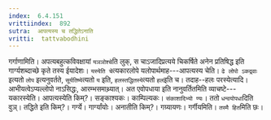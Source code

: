 ```yaml
---
index:  6.4.151
vrittiindex:  892
sutra:  आपत्यस्य च तद्धितेऽनाति
vritti:  tattvabodhini 
---
```


गर्गाणामिति। अपत्यबहुत्कविवक्षायां `यञञोश्चे`ति लुक्, स चाऽजादिप्रत्यये चिकर्षिते अनेन प्रतिषिद्ध इति गार्ग्यशब्दाच्छे कृते तस्य ईयादेशः। `यस्येति चे`त्यकारलोपे यलोपार्थमाह---आपत्यस्य चेति। `ढे लोपो ऽकद्र्वाः` इत्यतो `लोप` इत्यनुवर्तते, `सूर्यतिष्ये`त्यतो `य` इति, `हलस्तद्धितस्ये`त्यतो `हल`इति च। तदाह--हलः परस्येत्यादि। आभीयत्वेऽप्यल्लोपो नाऽसिद्धः, आरम्भसमाथ्र्यात्। अत एवोपधाया इति नानुवर्तितमिति व्याचष्टे---यकारस्येति। आपत्यस्येति किम्?। सङ्काश्यकः। काम्पिल्यकः। `संकाशादिभ्यो ण्यः`। ततो `धन्वयोपधा`दिति वुञ्। तद्धिते इति किम्?। गर्ग्ये। गार्ग्यांयोः। अनातीति किम्?। गग्र्यायणः। गर्गीयमिति। `तस्मै हित`मिति छः।

